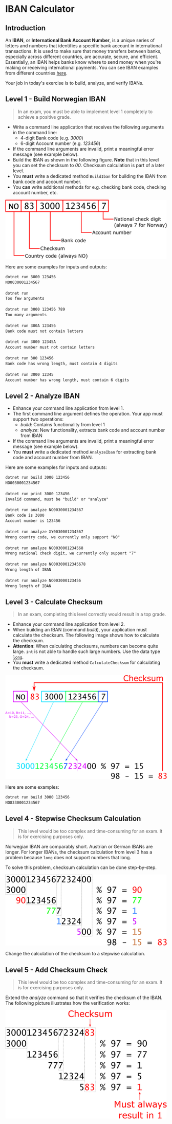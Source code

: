 # IBAN Calculator

## Introduction

An **IBAN**, or **International Bank Account Number**, is a unique series of letters and numbers that identifies a specific bank account in international transactions. It is used to make sure that money transfers between banks, especially across different countries, are accurate, secure, and efficient. Essentially, an IBAN helps banks know where to send money when you're making or receiving international payments. You can see IBAN examples from different countries [here](https://www.iban.com/structure).

Your job in today's exercise is to build, analyze, and verify IBANs.

## Level 1 - Build Norwegian IBAN

> In an exam, you must be able to implement level 1 completely to achieve a positive grade.

* Write a command line application that receives the following arguments in the command line:
  * 4-digit Bank code (e.g. *3000*)
  * 6-digit Account number (e.g. *123456*)
* If the command line arguments are invalid, print a meaningful error message (see example below).
* Build the IBAN as shown in the following figure. **Note** that in this level you can set the checksum to *00*. Checksum calculation is part of a later level.
* You **must** write a dedicated method `BuildIban` for building the IBAN from bank code and account number.
* You **can** write additional methods for e.g. checking bank code, checking account number, etc.

![Norwegian IBAN](iban-no.png)

Here are some examples for inputs and outputs:

```txt
dotnet run 3000 123456
NO0030001234567

dotnet run
Too few arguments

dotnet run 3000 123456 789
Too many arguments

dotnet run 300A 123456
Bank code must not contain letters

dotnet run 3000 12345A
Account number must not contain letters

dotnet run 300 123456
Bank code has wrong length, must contain 4 digits

dotnet run 3000 12345
Account number has wrong length, must contain 6 digits
```

## Level 2 - Analyze IBAN

* Enhance your command line application from level 1.
* The first command line argument defines the operation. Your app must support two operations:
  * *build*: Contains functionality from level 1
  * *analyze*: New functionality, extracts bank code and account number from IBAN
* If the command line arguments are invalid, print a meaningful error message (see example below).
* You **must** write a dedicated method `AnalyzeIban` for extracting bank code and account number from IBAN.

Here are some examples for inputs and outputs:

```txt
dotnet run build 3000 123456
NO0030001234567

dotnet run print 3000 123456
Invalid command, must be "build" or "analyze"

dotnet run analyze NO0030001234567
Bank code is 3000
Account number is 123456

dotnet run analyze XY0030001234567
Wrong country code, we currently only support "NO"

dotnet run analyze NO0030001234568
Wrong national check digit, we currently only support "7"

dotnet run analyze NO00300012345678
Wrong length of IBAN

dotnet run analyze NO003000123456
Wrong length of IBAN
```

## Level 3 - Calculate Checksum

> In an exam, completing this level correctly would result in a top grade.

* Enhance your command line application from level 2.
* When building an IBAN (command *build*), your application must calculate the checksum. The following image shows how to calculate the checksum.
* **Attention**: When calculating checksums, numbers can become quite large. `int` is not able to handle such large numbers. Use the data type [`long`](https://learn.microsoft.com/en-us/dotnet/csharp/language-reference/language-specification/types#836-integral-types).
* You **must** write a dedicated method `CalculateChecksum` for calculating the checksum.

![Checksum calculation](iban-no-checksum.png)

Here are some examples:

```txt
dotnet run build 3000 123456
NO8330001234567
```

## Level 4 - Stepwise Checksum Calculation

> This level would be too complex and time-consuming for an exam. It is for exercising purposes only.

Norwegian IBAN are comparably short. Austrian or German IBANs are longer. For longer IBANs, the checksum calculation from level 3 has a problem because `long` does not support numbers that long.

To solve this problem, checksum calculation can be done step-by-step.

![Stepwise IBAN calculation](iban-no-stepwise-checksum.png)

Change the calculation of the checksum to a stepwise calculation.

## Level 5 - Add Checksum Check

> This level would be too complex and time-consuming for an exam. It is for exercising purposes only.

Extend the *analyze* command so that it verifies the checksum of the IBAN. The following picture illustrates how the verification works:

![Stepwise IBAN validation](iban-no-stepwise-check.png)
